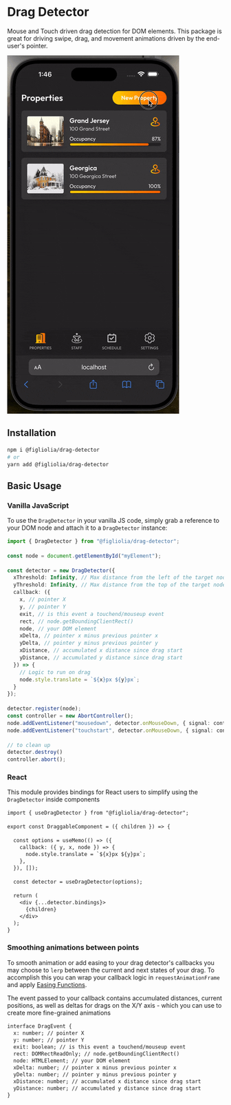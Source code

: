 # Drag Detector
Mouse and Touch driven drag detection for DOM elements. This package is great for driving swipe, drag, and movement animations driven by the end-user's pointer.

![Demo](media/drag-detector.gif "Demo")

## Installation
```bash
npm i @figliolia/drag-detector
# or 
yarn add @figliolia/drag-detector
```

## Basic Usage
### Vanilla JavaScript
To use the `DragDetector` in your vanilla JS code, simply grab a reference to your DOM node and attach it to a `DragDetector` instance:
```typescript
import { DragDetector } from "@figliolia/drag-detector";

const node = document.getElementById("myElement");

const detector = new DragDetector({
  xThreshold: Infinity, // Max distance from the left of the target node to detect drag movements - by default the entire xAxis is draggable
  yThreshold: Infinity, // Max distance from the top of the target node to detect drag movements - by default the entire xAxis is draggable
  callback: ({ 
    x, // pointer X
    y, // pointer Y
    exit, // is this event a touchend/mouseup event
    rect, // node.getBoundingClientRect()
    node, // your DOM element
    xDelta, // pointer x minus previous pointer x
    yDelta, // pointer y minus previous pointer y
    xDistance, // accumulated x distance since drag start 
    yDistance, // accumulated y distance since drag start
  }) => {
    // Logic to run on drag
    node.style.translate = `${x}px ${y}px`;
  }
});

detector.register(node);
const controller = new AbortController();
node.addEventListener("mousedown", detector.onMouseDown, { signal: controller.signal });
node.addEventListener("touchstart", detector.onMouseDown, { signal: controller.signal });

// to clean up
detector.destroy()
controller.abort();
```

### React
This module provides bindings for React users to simplify using the `DragDetector` inside components
```tsx
import { useDragDetector } from "@figliolia/drag-detector";

export const DraggableComponent = ({ children }) => {

  const options = useMemo(() => ({
    callback: ({ y, x, node }) => {
      node.style.translate = `${x}px ${y}px`;
    },
  }), []);

  const detector = useDragDetector(options);

  return (
    <div {...detector.bindings}>
      {children}
    </div>
  );
}
```

### Smoothing animations between points
To smooth animation or add easing to your drag detector's callbacks you may choose to `lerp` between the current and next states of your drag. To accomplish this you can wrap your callback logic in `requestAnimationFrame` and apply [Easing Functions](https://easings.net).

The event passed to your callback contains accumulated distances, current positions, as well as deltas for drags on the X/Y axis - which you can use to create more fine-grained animations

```typscript
interface DragEvent { 
  x: number; // pointer X
  y: number; // pointer Y
  exit: boolean; // is this event a touchend/mouseup event
  rect: DOMRectReadOnly; // node.getBoundingClientRect()
  node: HTMLElement; // your DOM element
  xDelta: number; // pointer x minus previous pointer x
  yDelta: number; // pointer y minus previous pointer y
  xDistance: number; // accumulated x distance since drag start 
  yDistance: number; // accumulated y distance since drag start
}
```